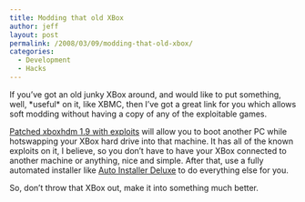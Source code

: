 ```yaml
---
title: Modding that old XBox
author: jeff
layout: post
permalink: /2008/03/09/modding-that-old-xbox/
categories:
  - Development
  - Hacks
---
```


If you’ve got an old junky XBox around, and would like to put something, well, \*useful\* on it, like XBMC, then I’ve got a great link for you which allows soft modding without having a copy of any of the exploitable games.

[Patched xboxhdm 1.9 with exploits][1] will allow you to boot another PC while hotswapping your XBox hard drive into that machine. It has all of the known exploits on it, I believe, so you don’t have to have your XBox connected to another machine or anything, nice and simple. After that, use a fully automated installer like [Auto Installer Deluxe][2] to do everything else for you.

 [1]: http://www.mediafire.com/?ybytdtnmt93
 [2]: http://aideluxe.com/

So, don’t throw that XBox out, make it into something much better.
